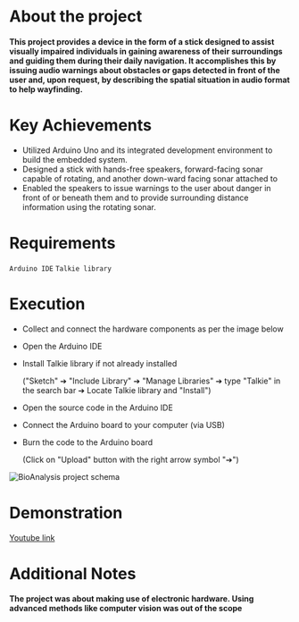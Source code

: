 # About the project
#### This project provides a device in the form of a stick designed to assist visually impaired individuals in gaining awareness of their surroundings and guiding them during their daily navigation. It accomplishes this by issuing audio warnings about obstacles or gaps detected in front of the user and, upon request, by describing the spatial situation in audio format to help wayfinding.

# Key Achievements
* Utilized Arduino Uno and its integrated development environment to build the embedded system.
* Designed a stick with hands-free speakers, forward-facing sonar capable of rotating, and another down-ward facing sonar attached to
* Enabled the speakers to issue warnings to the user about danger in front of or beneath them and to provide surrounding distance information using the rotating sonar.

# Requirements
 `Arduino IDE`
 `Talkie library`

# Execution
* Collect and connect the hardware components as per the image below

* Open the Arduino IDE

* Install Talkie library if not already installed
  
  ("Sketch" ➔ "Include Library" ➔ "Manage Libraries" ➔ type "Talkie" in the search bar ➔ Locate Talkie library and "Install")

* Open the source code in the Arduino IDE

* Connect the Arduino board to your computer (via USB)

* Burn the code to the Arduino board
  
  (Click on "Upload" button with the right arrow symbol "➔")
  
![BioAnalysis project schema](https://github.com/GalaluddinOwais/Blind-Guidance-Stick-/assets/111979327/d2111e5d-5537-45f3-a997-8f28f861207d)


# Demonstration

[Youtube link](https://www.youtube.com/watch?v=BvNhP8tvkyU)


# Additional Notes
#### The project was about making use of electronic hardware. Using advanced methods like computer vision was out of the scope
